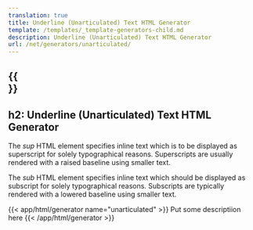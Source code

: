 ```yaml
---
translation: true
title: Underline (Unarticulated) Text HTML Generator
template: /templates/_template-generators-child.md
description: Underline (Unarticulated) Text HTML Generator
url: /net/generators/unarticulated/
---
```


{{<section overview>}}
---
h2: Underline (Unarticulated) Text HTML Generator
---

The *sup* HTML element specifies inline text which is to be displayed as superscript for solely typographical reasons. Superscripts are usually rendered with a raised baseline using smaller text.

The *sub* HTML element specifies inline text which should be displayed as subscript for solely typographical reasons. Subscripts are typically rendered with a lowered baseline using smaller text.

{{< app/html/generator name="unarticulated" >}}
Put some descriptiion here
{{< /app/html/generator >}}